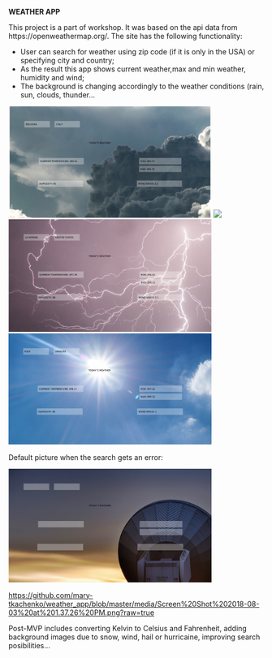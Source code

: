 <strong>WEATHER APP</strong>
<p> This project is a part of workshop. It was based on the api data from https://openweathermap.org/.
  The site has the following functionality:
  <ul>
    <li>User can search for weather using zip code (if it is only in the USA) or specifying city and country; </li>
    <li>As the result this app shows current weather,max and min weather, humidity and wind; </li>
    <li>The background is changing accordingly to the weather conditions (rain, sun, clouds, thunder...</li>
  </ul>
</p>
<img src="https://github.com/mary-tkachenko/weather_app/blob/04030053807aca40a0261b37fd09567cfb8c2e12/screens/Screenshot%202018-07-17%2009.52.19(10).png?raw=true." width="400"/>

<img src="https://github.com/mary-tkachenko/weather_app/blob/04030053807aca40a0261b37fd09567cfb8c2e12/screens/Screenshot%202018-07-17%2009.52.19(4).png?raw=true." width="400"/>

<img src="https://github.com/mary-tkachenko/weather_app/blob/04030053807aca40a0261b37fd09567cfb8c2e12/screens/Screenshot%202018-07-17%2009.52.19(7).png?raw=true." width="400"/>

<img src="https://github.com/mary-tkachenko/weather_app/blob/04030053807aca40a0261b37fd09567cfb8c2e12/screens/Screenshot%202018-07-17%2009.52.19.png?raw=true." width="400"/>

<p>Default picture when the search gets an error:</p>

<img src="https://github.com/mary-tkachenko/weather_app/blob/master/media/Screen%20Shot%202018-08-03%20at%201.37.26%20PM.png?raw=true" width="400"/>

https://github.com/mary-tkachenko/weather_app/blob/master/media/Screen%20Shot%202018-08-03%20at%201.37.26%20PM.png?raw=true

<p>Post-MVP includes converting Kelvin to Celsius and Fahrenheit, adding background images due to snow, wind, hail or hurricaine, improving search posibilities...</p>

